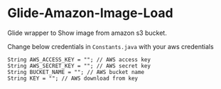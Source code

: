 # Glide-Amazon-Image-Load
Glide wrapper to Show image from amazon s3 bucket.

Change below credentials in ```Constants.java``` with your aws credentials

```
String AWS_ACCESS_KEY = ""; // AWS access key
String AWS_SECRET_KEY = ""; // AWS secret key
String BUCKET_NAME = ""; // AWS bucket name
String KEY = ""; // AWS download from key
```
